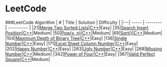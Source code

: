 LeetCode
========

###LeetCode Algorithm
| # | Title | Solution | Difficulty |
|---| ----- | -------- | ---------- |
|21|[Merge Two Sorted Lists](https://leetcode.com/problems/merge-two-sorted-lists/)|[C++](./algorithms/cpp/mergeTwoSortedLists/merge_two_sorted_lists.cc)|Easy|
|35|[Search Insert Position](https://leetcode.com/problems/search-insert-position/)|[C++](./algorithms/cpp/searchInsertPosition/search_insert_position.cc)|Medium|
|50|[Pow(x, n)](https://leetcode.com/problems/powx-n/)|[C++](./algorithms/cpp/powxN/powx_n.cc)|Medium|
|69|[Sqrt()](https://leetcode.com/problems/sqrtx/)|[C++](./algorithms/cpp/sqrtX/sqrt_x.cc)|Medium|
|104|[Maximum Depth of Binary Tree](https://leetcode.com/problems/maximum-depth-of-binary-tree/)|[C++](./algorithms/cpp/maximumDepthOfBinaryTree/maximum_depth_of_binary_tree.cc)|Easy|
|136|[Single Number](https://leetcode.com/problems/single-number/)|[C++](./algorithms/cpp/singleNumber/single_number.cc)|Easy|
|171|[Excel Sheet Column Number](https://oj.leetcode.com/problems/excel-sheet-column-number/)|[C++](./algorithms/cpp/excelSheetColumnNumber/excel_sheet_column_number.cc)|Easy|
|202|[Happy Number](https://leetcode.com/problems/happy-number/)|[C++](./algorithms/cpp/happyNumber/happy_number.cc)|Easy|
|263|[Ugly Number](https://leetcode.com/problems/ugly-number/)|[C++](./algorithms/cpp/uglyNumber/ugly_number.cc)|Easy|
|268|[Missing Number](https://leetcode.com/problems/missing-number/)|[C++](./algorithms/cpp/missingNumber/missing_number.cc)|Medium|
|342|[Power of Four](https://leetcode.com/problems/power-of-four/)|[C++](./algorithms/cpp/powerOfFour/power_of_four.cc)|Easy|
|367|[Valid Perfect Square](https://leetcode.com/problems/valid-perfect-square/)|[C++](./algorithms/cpp/validPerfectSquare/valid_perfect_square.cc)|Medium|


